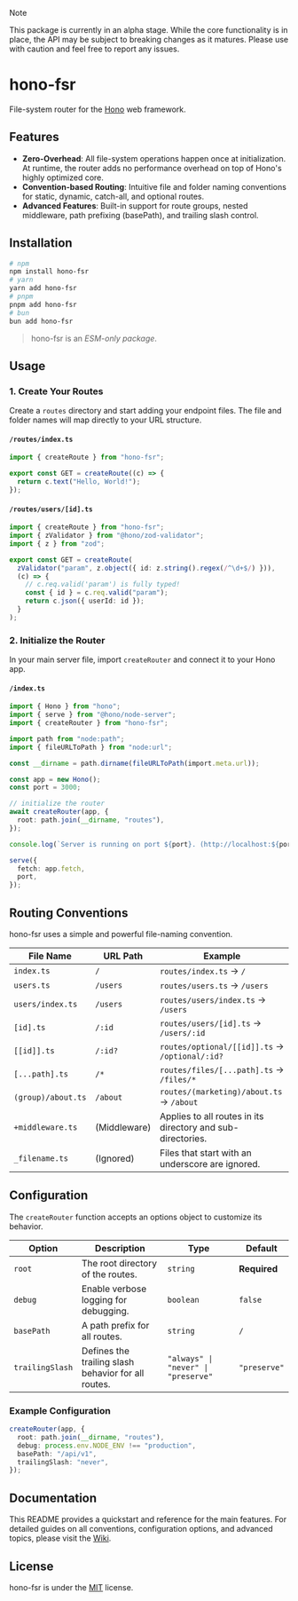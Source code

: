 > [!NOTE]
> This package is currently in an alpha stage. While the core functionality is in place, the API may be subject to breaking changes as it matures. Please use with caution and feel free to report any issues.

# hono-fsr

File-system router for the [Hono](https://hono.dev/) web framework.

## Features

- **Zero-Overhead**: All file-system operations happen once at initialization. At runtime, the router adds no performance overhead on top of Hono's highly optimized core.
- **Convention-based Routing**: Intuitive file and folder naming conventions for static, dynamic, catch-all, and optional routes.
- **Advanced Features**: Built-in support for route groups, nested middleware, path prefixing (basePath), and trailing slash control.

## Installation

```bash
# npm
npm install hono-fsr
# yarn
yarn add hono-fsr
# pnpm
pnpm add hono-fsr
# bun
bun add hono-fsr
```

> hono-fsr is an _ESM-only package_.

## Usage

### 1. Create Your Routes

Create a `routes` directory and start adding your endpoint files. The file and folder names will map directly to your URL structure.

#### `/routes/index.ts`

```typescript
import { createRoute } from "hono-fsr";

export const GET = createRoute((c) => {
  return c.text("Hello, World!");
});
```

#### `/routes/users/[id].ts`

```typescript
import { createRoute } from "hono-fsr";
import { zValidator } from "@hono/zod-validator";
import { z } from "zod";

export const GET = createRoute(
  zValidator("param", z.object({ id: z.string().regex(/^\d+$/) })),
  (c) => {
    // c.req.valid('param') is fully typed!
    const { id } = c.req.valid("param");
    return c.json({ userId: id });
  }
);
```

### 2. Initialize the Router

In your main server file, import `createRouter` and connect it to your Hono app.

#### `/index.ts`

```typescript
import { Hono } from "hono";
import { serve } from "@hono/node-server";
import { createRouter } from "hono-fsr";

import path from "node:path";
import { fileURLToPath } from "node:url";

const __dirname = path.dirname(fileURLToPath(import.meta.url));

const app = new Hono();
const port = 3000;

// initialize the router
await createRouter(app, {
  root: path.join(__dirname, "routes"),
});

console.log(`Server is running on port ${port}. (http://localhost:${port})`);

serve({
  fetch: app.fetch,
  port,
});
```

## Routing Conventions

hono-fsr uses a simple and powerful file-naming convention.

| File Name          | URL Path     | Example                                                     |
| ------------------ | ------------ | ----------------------------------------------------------- |
| `index.ts`         | `/`          | `routes/index.ts` → `/`                                     |
| `users.ts`         | `/users`     | `routes/users.ts` → `/users`                                |
| `users/index.ts`   | `/users`     | `routes/users/index.ts` → `/users`                          |
| `[id].ts`          | `/:id`       | `routes/users/[id].ts` → `/users/:id`                       |
| `[[id]].ts`        | `/:id?`      | `routes/optional/[[id]].ts` → `/optional/:id?`              |
| `[...path].ts`     | `/*`         | `routes/files/[...path].ts` → `/files/*`                    |
| `(group)/about.ts` | `/about`     | `routes/(marketing)/about.ts` → `/about`                    |
| `+middleware.ts`   | (Middleware) | Applies to all routes in its directory and sub-directories. |
| `_filename.ts`     | (Ignored)    | Files that start with an underscore are ignored.            |

## Configuration

The `createRouter` function accepts an options object to customize its behavior.

| Option          | Description                                         | Type                                | Default      |
| --------------- | --------------------------------------------------- | ----------------------------------- | ------------ |
| `root`          | The root directory of the routes.                   | `string`                            | **Required** |
| `debug`         | Enable verbose logging for debugging.               | `boolean`                           | `false`      |
| `basePath`      | A path prefix for all routes.                       | `string`                            | `/`          |
| `trailingSlash` | Defines the trailing slash behavior for all routes. | `"always" \| "never" \| "preserve"` | `"preserve"` |

### Example Configuration

```typescript
createRouter(app, {
  root: path.join(__dirname, "routes"),
  debug: process.env.NODE_ENV !== "production",
  basePath: "/api/v1",
  trailingSlash: "never",
});
```

## Documentation

This README provides a quickstart and reference for the main features. For detailed guides on all conventions, configuration options, and advanced topics, please visit the [Wiki](https://github.com/itsbrunodev/hono-fsr/wiki).

## License

hono-fsr is under the [MIT](./LICENSE.md) license.
